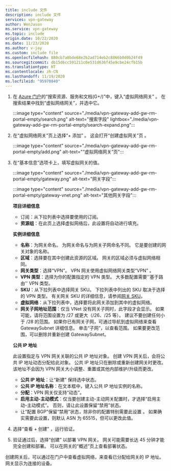 ```yaml
---
title: include 文件
description: include 文件
services: vpn-gateway
author: WenJason
ms.service: vpn-gateway
ms.topic: include
origin.date: 10/22/2020
ms.date: 11/23/2020
ms.author: v-jay
ms.custom: include file
ms.openlocfilehash: 880cb7a0bde68e2b2ad714eb2c8866b0d0b24f49
ms.sourcegitcommit: db15d6cc591211c0e531d636f45e9cbe24cfb15b
ms.translationtype: HT
ms.contentlocale: zh-CN
ms.lasthandoff: 11/19/2020
ms.locfileid: "95970840"
---
```

1. 在 [Azure 门户](https://portal.azure.cn)的“搜索资源、服务和文档(G+/)”中，键入“虚拟网络网关” 。 在搜索结果中找到“虚拟网络网关”，并选中它。

   :::image type="content" source="./media/vpn-gateway-add-gw-rm-portal-empty/search.png" alt-text="搜索字段" lightbox="./media/vpn-gateway-add-gw-rm-portal-empty/search-expand.png":::

1. 在“虚拟网络网关”页上选择“+ 添加” 。 这会打开“创建虚拟网关”页  。

   :::image type="content" source="./media/vpn-gateway-add-gw-rm-portal-empty/add.png" alt-text="“虚拟网络网关”页":::
1. 在“基本信息”选项卡上，填写虚拟网关的值。 

   :::image type="content" source="./media/vpn-gateway-add-gw-rm-portal-empty/gateway.png" alt-text="网关字段":::

   :::image type="content" source="./media/vpn-gateway-add-gw-rm-portal-empty/gateway-vnet.png" alt-text="其他网关字段":::

   **项目详细信息**

   * 订阅：从下拉列表中选择要使用的订阅。
   * **资源组**：在此页上选择虚拟网络后，此设置将自动进行填充。

   **实例详细信息**

   * **名称**：为网关命名。 为网关命名与为网关子网命名不同。 它是要创建的网关对象的名称。
   * **区域**：选择要在其中创建此资源的区域。 网关的区域必须与虚拟网络相同。
   * **网关类型**：选择“VPN”。  VPN 网关使用虚拟网络网关类型“VPN”  。
   * **VPN 类型**：选择为你的配置指定的 VPN 类型。 大多数配置需要''基于路由'' VPN 类型。
   * **SKU**：从下拉列表中选择网关 SKU。 下拉列表中列出的 SKU 取决于选择的 VPN 类型。 有关网关 SKU 的详细信息，请参阅[网关 SKU](../articles/vpn-gateway/vpn-gateway-about-vpn-gateway-settings.md#gwsku)。
   * **虚拟网络**：从下拉列表中，选择要将此网关添加到其中的虚拟网络。
   * **网关子网地址范围**：仅当 VNet 没有网关子网时，此字段才会显示。 如果可能，请将范围设置为 /27 或更大（/26、/25 等）。 建议不要创建任何小于 /28 的范围。 如果你已有网关子网，可通过导航到虚拟网络来查看 GatewaySubnet 详细信息。 单击“子网”，以查看范围。 如果要更改范围，可以删除并重新创建 GatewaySubnet。

   **公共 IP 地址**

   此设置指定与 VPN 网关关联的公共 IP 地址对象。 创建 VPN 网关后，会将公共 IP 地址动态分配给此对象。 公共 IP 地址只在删除或重新创建网关时更改。 该地址不会因为 VPN 网关大小调整、重置或其他内部维护/升级而更改。

     * **公共 IP 地址**：让“新建”  保持选中状态。
     * **公共 IP 地址名称**：在文本框中，键入公共 IP 地址实例的名称。
     * **分配**：VPN 网关仅支持“动态”。
     * **启用主动-主动模式**：仅当要创建主动-主动网关配置时，才选择“启用主动-主动模式”。 否则，请让此设置保留“禁用”状态。
     * 让“配置 BGP”保留“禁用”状态，除非你的配置特别需要此设置 。 如果确实需要此设置，则默认 ASN 为 65515，但可以更改此值。
1. 选择“查看 + 创建”  ，运行验证。
1. 验证通过后，选择“创建”  以部署 VPN 网关。 网关可能需要长达 45 分钟才能完全创建和部署。 可以在网关的“概述”页上查看部署状态。

创建网关后，可以通过在门户中查看虚拟网络，来查看已分配给网关的 IP 地址。 网关显示为连接的设备。
